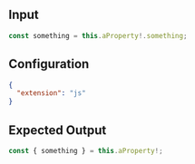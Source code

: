 
## Input
```javascript input
const something = this.aProperty!.something;
```

## Configuration
```json configuration
{
  "extension": "js"
}
```

## Expected Output
```javascript expected output
const { something } = this.aProperty!;
```

